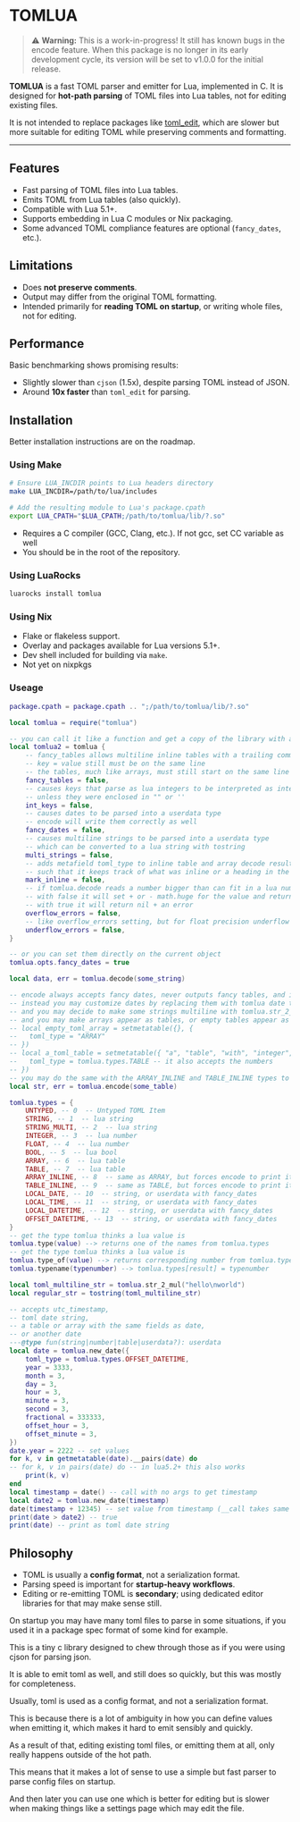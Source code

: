# TOMLUA

> ⚠️ **Warning:** This is a work-in-progress! It still has known bugs in the encode feature.
> When this package is no longer in its early development cycle, its version will be set to v1.0.0 for the initial release.

**TOMLUA** is a fast TOML parser and emitter for Lua, implemented in C. It is designed for **hot-path parsing** of TOML files into Lua tables, not for editing existing files.

It is not intended to replace packages like [toml\_edit](https://github.com/nvim-neorocks/toml-edit.lua), which are slower but more suitable for editing TOML while preserving comments and formatting.

---

## Features

* Fast parsing of TOML files into Lua tables.
* Emits TOML from Lua tables (also quickly).
* Compatible with Lua 5.1+.
* Supports embedding in Lua C modules or Nix packaging.
* Some advanced TOML compliance features are optional (`fancy_dates`, etc.).

## Limitations

* Does **not preserve comments**.
* Output may differ from the original TOML formatting.
* Intended primarily for **reading TOML on startup**, or writing whole files, not for editing.

## Performance

Basic benchmarking shows promising results:

* Slightly slower than `cjson` (1.5x), despite parsing TOML instead of JSON.
* Around **10x faster** than `toml_edit` for parsing.

## Installation

Better installation instructions are on the roadmap.

### Using Make

```bash
# Ensure LUA_INCDIR points to Lua headers directory
make LUA_INCDIR=/path/to/lua/includes

# Add the resulting module to Lua's package.cpath
export LUA_CPATH="$LUA_CPATH;/path/to/tomlua/lib/?.so"
```

* Requires a C compiler (GCC, Clang, etc.). If not gcc, set CC variable as well
* You should be in the root of the repository.

### Using LuaRocks

```bash
luarocks install tomlua
```

### Using Nix

* Flake or flakeless support.
* Overlay and packages available for Lua versions 5.1+.
* Dev shell included for building via `make`.
* Not yet on nixpkgs

### Useage

```lua
package.cpath = package.cpath .. ";/path/to/tomlua/lib/?.so"

local tomlua = require("tomlua")

-- you can call it like a function and get a copy of the library with a new options table
local tomlua2 = tomlua {
    -- fancy_tables allows multiline inline tables with a trailing comma
    -- key = value still must be on the same line
    -- the tables, much like arrays, must still start on the same line as their key as well
    fancy_tables = false,
    -- causes keys that parse as lua integers to be interpreted as integer keys
    -- unless they were enclosed in "" or ''
    int_keys = false,
    -- causes dates to be parsed into a userdata type
    -- encode will write them correctly as well
    fancy_dates = false,
    -- causes multiline strings to be parsed into a userdata type
    -- which can be converted to a lua string with tostring
    multi_strings = false,
    -- adds metafield toml_type to inline table and array decode results
    -- such that it keeps track of what was inline or a heading in the file for encode
    mark_inline = false,
    -- if tomlua.decode reads a number bigger than can fit in a lua number or integer
    -- with false it will set + or - math.huge for the value and return normally
    -- with true it will return nil + an error
    overflow_errors = false,
    -- like overflow_errors setting, but for float precision underflow
    underflow_errors = false,
}

-- or you can set them directly on the current object
tomlua.opts.fancy_dates = true

local data, err = tomlua.decode(some_string)

-- encode always accepts fancy dates, never outputs fancy tables, and is unaffected by all opts
-- instead you may customize dates by replacing them with tomlua date types
-- and you may decide to make some strings multiline with tomlua.str_2_mul
-- and you may make arrays appear as tables, or empty tables appear as arrays,
-- local empty_toml_array = setmetatable({}, {
--   toml_type = "ARRAY"
-- })
-- local a_toml_table = setmetatable({ "a", "table", "with", "integer", "keys" }, {
--   toml_type = tomlua.types.TABLE -- it also accepts the numbers
-- })
-- you may do the same with the ARRAY_INLINE and TABLE_INLINE types to force them to display inline
local str, err = tomlua.encode(some_table)

tomlua.types = {
    UNTYPED, -- 0  -- Untyped TOML Item
    STRING, -- 1  -- lua string
    STRING_MULTI, -- 2  -- lua string
    INTEGER, -- 3  -- lua number
    FLOAT, -- 4  -- lua number
    BOOL, -- 5  -- lua bool
    ARRAY, -- 6  -- lua table
    TABLE, -- 7  -- lua table
    ARRAY_INLINE, -- 8  -- same as ARRAY, but forces encode to print it as a inline
    TABLE_INLINE, -- 9  -- same as TABLE, but forces encode to print it as a inline
    LOCAL_DATE, -- 10  -- string, or userdata with fancy_dates
    LOCAL_TIME, -- 11  -- string, or userdata with fancy_dates
    LOCAL_DATETIME, -- 12  -- string, or userdata with fancy_dates
    OFFSET_DATETIME, -- 13  -- string, or userdata with fancy_dates
}
-- get the type tomlua thinks a lua value is
tomlua.type(value) --> returns one of the names from tomlua.types
-- get the type tomlua thinks a lua value is
tomlua.type_of(value) --> returns corresponding number from tomlua.types instead
tomlua.typename(typenumber) --> tomlua.types[result] = typenumber

local toml_multiline_str = tomlua.str_2_mul("hello\nworld")
local regular_str = tostring(toml_multiline_str)

-- accepts utc_timestamp,
-- toml date string,
-- a table or array with the same fields as date,
-- or another date
---@type fun(string|number|table|userdata?): userdata
local date = tomlua.new_date({
    toml_type = tomlua.types.OFFSET_DATETIME,
    year = 3333,
    month = 3,
    day = 3,
    hour = 3,
    minute = 3,
    second = 3,
    fractional = 333333,
    offset_hour = 3,
    offset_minute = 3,
})
date.year = 2222 -- set values
for k, v in getmetatable(date).__pairs(date) do
-- for k, v in pairs(date) do -- in lua5.2+ this also works
    print(k, v)
end
local timestamp = date() -- call with no args to get timestamp
local date2 = tomlua.new_date(timestamp)
date(timestamp + 12345) -- set value from timestamp (__call takes same arg as new_date)
print(date > date2) -- true
print(date) -- print as toml date string
```

## Philosophy

* TOML is usually a **config format**, not a serialization format.
* Parsing speed is important for **startup-heavy workflows**.
* Editing or re-emitting TOML is **secondary**; using dedicated editor libraries for that may make sense still.

On startup you may have many toml files to parse in some situations, if you used it in a package spec format of some kind for example.

This is a tiny c library designed to chew through those as if you were using cjson for parsing json.

It is able to emit toml as well, and still does so quickly, but this was mostly for completeness.

Usually, toml is used as a config format, and not a serialization format.

This is because there is a lot of ambiguity in how you can define values when emitting it,
which makes it hard to emit sensibly and quickly.

As a result of that, editing existing toml files, or emitting them at all, only really happens outside of the hot path.

This means that it makes a lot of sense to use a simple but fast parser to parse config files on startup.

And then later you can use one which is better for editing but is slower when making things like a settings page which may edit the file.
